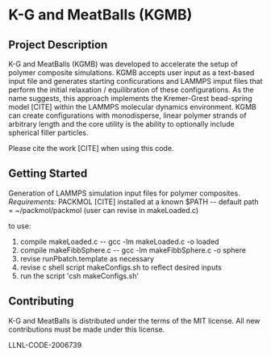 # K-G and MeatBalls (KGMB)

## Project Description

K-G and MeatBalls (KGMB) was developed to accelerate 
the setup of polymer composite simulations. KGMB accepts 
user input as a text-based input file and generates 
starting conficurations and LAMMPS imput files that perform the 
initial relaxation / equilibration of these configurations. 
As the name suggests, this approach implements the Kremer-Grest 
bead-spring model [CITE] within the LAMMPS molecular dynamics environment. 
KGMB can create configurations with monodisperse, linear polymer 
strands of arbitrary length and the core utility is the ability 
to optionally include spherical filler particles. 

Please cite the work [CITE] when using this code.

## Getting Started

Generation of LAMMPS simulation input files for polymer composites.
*Requirements:* PACKMOL [CITE] installed at a known $PATH
-- default path = ~/packmol/packmol (user can revise in makeLoaded.c)

to use:
1) compile makeLoaded.c
-- gcc -lm makeLoaded.c -o loaded
2) compile makeFibbSphere.c
-- gcc -lm makeFibbSphere.c -o sphere
3) revise runPbatch.template as necessary 
4) revise c shell script makeConfigs.sh to reflect desired inputs
5) run the script 'csh makeConfigs.sh'

## Contributing

K-G and MeatBalls is distributed under the terms of the MIT license. 
All new contributions must be made under this license.

LLNL-CODE-2006739

